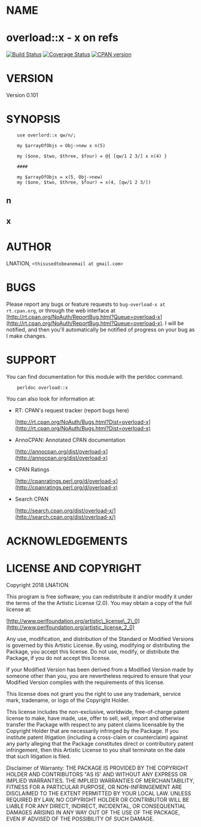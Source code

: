 # NAME

overload::x - x on refs
========================
[![Build Status](https://travis-ci.org/ThisUsedToBeAnEmail/overload-x.png?branch=master)](https://travis-ci.org/ThisUsedToBeAnEmail/overload-x)
[![Coverage Status](https://coveralls.io/repos/ThisUsedToBeAnEmail/overload-x/badge.png?branch=master)](https://coveralls.io/r/ThisUsedToBeAnEmail/overload-x?branch=master)
[![CPAN version](https://badge.fury.io/pl/overload-x.svg)](https://metacpan.org/pod/overload-x)

# VERSION

Version 0.101

# SYNOPSIS

        use overlord::x qw/n/;

        my $arrayOfObjs = Obj->new x n(5)

        my ($one, $two, $three, $four) = @{ [qw/1 2 3/] x n(4) }

        ####

        my $arrayOfObjs = x(5, Obj->new)
        my ($one, $two, $three, $four) = x(4, [qw/1 2 3/])

## n

## x

# AUTHOR

LNATION, `<thisusedtobeanemail at gmail.com>`

# BUGS

Please report any bugs or feature requests to `bug-overload-x at rt.cpan.org`, or through
the web interface at [http://rt.cpan.org/NoAuth/ReportBug.html?Queue=overload-x](http://rt.cpan.org/NoAuth/ReportBug.html?Queue=overload-x).  I will be notified, and then you'll
automatically be notified of progress on your bug as I make changes.

# SUPPORT

You can find documentation for this module with the perldoc command.

        perldoc overload::x

You can also look for information at:

- RT: CPAN's request tracker (report bugs here)

    [http://rt.cpan.org/NoAuth/Bugs.html?Dist=overload-x](http://rt.cpan.org/NoAuth/Bugs.html?Dist=overload-x)

- AnnoCPAN: Annotated CPAN documentation

    [http://annocpan.org/dist/overload-x](http://annocpan.org/dist/overload-x)

- CPAN Ratings

    [http://cpanratings.perl.org/d/overload-x](http://cpanratings.perl.org/d/overload-x)

- Search CPAN

    [http://search.cpan.org/dist/overload-x/](http://search.cpan.org/dist/overload-x/)

# ACKNOWLEDGEMENTS

# LICENSE AND COPYRIGHT

Copyright 2018 LNATION.

This program is free software; you can redistribute it and/or modify it
under the terms of the the Artistic License (2.0). You may obtain a
copy of the full license at:

[http://www.perlfoundation.org/artistic\_license\_2\_0](http://www.perlfoundation.org/artistic_license_2_0)

Any use, modification, and distribution of the Standard or Modified
Versions is governed by this Artistic License. By using, modifying or
distributing the Package, you accept this license. Do not use, modify,
or distribute the Package, if you do not accept this license.

If your Modified Version has been derived from a Modified Version made
by someone other than you, you are nevertheless required to ensure that
your Modified Version complies with the requirements of this license.

This license does not grant you the right to use any trademark, service
mark, tradename, or logo of the Copyright Holder.

This license includes the non-exclusive, worldwide, free-of-charge
patent license to make, have made, use, offer to sell, sell, import and
otherwise transfer the Package with respect to any patent claims
licensable by the Copyright Holder that are necessarily infringed by the
Package. If you institute patent litigation (including a cross-claim or
counterclaim) against any party alleging that the Package constitutes
direct or contributory patent infringement, then this Artistic License
to you shall terminate on the date that such litigation is filed.

Disclaimer of Warranty: THE PACKAGE IS PROVIDED BY THE COPYRIGHT HOLDER
AND CONTRIBUTORS "AS IS' AND WITHOUT ANY EXPRESS OR IMPLIED WARRANTIES.
THE IMPLIED WARRANTIES OF MERCHANTABILITY, FITNESS FOR A PARTICULAR
PURPOSE, OR NON-INFRINGEMENT ARE DISCLAIMED TO THE EXTENT PERMITTED BY
YOUR LOCAL LAW. UNLESS REQUIRED BY LAW, NO COPYRIGHT HOLDER OR
CONTRIBUTOR WILL BE LIABLE FOR ANY DIRECT, INDIRECT, INCIDENTAL, OR
CONSEQUENTIAL DAMAGES ARISING IN ANY WAY OUT OF THE USE OF THE PACKAGE,
EVEN IF ADVISED OF THE POSSIBILITY OF SUCH DAMAGE.
